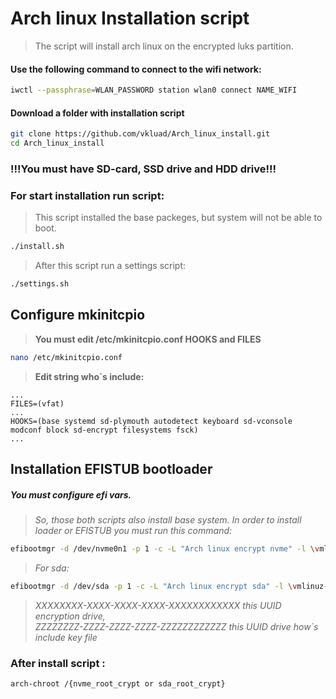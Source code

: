 # **Arch linux Installation script**
> The script will install arch linux on the encrypted luks partition.

#### **Use the following command to connect to the wifi network**:
```sh
iwctl --passphrase=WLAN_PASSWORD station wlan0 connect NAME_WIFI
```

#### **Download a folder with installation script**
```sh
git clone https://github.com/vkluad/Arch_linux_install.git
cd Arch_linux_install
```

### **!!!You must have SD-card, SSD drive and HDD drive!!!**


### **For start installation  run script:**
> This script installed the base packeges, but system will not be able to boot.
```sh
./install.sh
```
> After this script run a settings script:
```sh
./settings.sh
```
>
## **Configure mkinitcpio**
> **You must edit /etc/mkinitcpio.conf HOOKS and FILES**

```sh
nano /etc/mkinitcpio.conf
```

> **Edit string who`s include:**

```
...
FILES=(vfat)
...
HOOKS=(base systemd sd-plymouth autodetect keyboard sd-vconsole modconf block sd-encrypt filesystems fsck)
...
```

## **Installation EFISTUB bootloader**
##### You must configure efi vars.
>*So, those both scripts also install base system. In order to install loader or EFISTUB you must run this command:*
 ```sh
efibootmgr -d /dev/nvme0n1 -p 1 -c -L "Arch linux encrypt nvme" -l \vmlinuz-linux -u "rd.luks.name=XXXXXXXX-XXXX-XXXX-XXXX-XXXXXXXXXXXX=nvme0n1p2_crypt rd.luks.key=XXXXXXXX-XXXX-XXXX-XXXX-XXXXXXXXXXXX=/4HA6LZWyLGTu6bQv967KEQH5wg7WersN:UUID=ZZZZZZZZ-ZZZZ-ZZZZ-ZZZZ-ZZZZZZZZZZZZ root=/dev/mapper/nvme0n1p2_crypt rw rootflags=subvol=@ initrd=\intel-ucode.img initrd=\initramfs-linux.img"
```
>*For sda:*
```sh
efibootmgr -d /dev/sda -p 1 -c -L "Arch linux encrypt sda" -l \vmlinuz-linux -u "rd.luks.name=XXXXXXXX-XXXX-XXXX-XXXX-XXXXXXXXXXXX=sda2_crypt rd.luks.key=XXXXXXXX-XXXX-XXXX-XXXX-XXXXXXXXXXXX=rhaTfhJBvhSvgK9E2hSZF4P4u6s8NUsY:UUID=ZZZZZZZZ-ZZZZ-ZZZZ-ZZZZ-ZZZZZZZZZZZZ root=/dev/mapper/sda2_crypt rw rootflags=subvol=@ initrd=\intel-ucode.img initrd=\initramfs-linux.img"
```
>*XXXXXXXX-XXXX-XXXX-XXXX-XXXXXXXXXXXX this UUID encryption drive,\
 ZZZZZZZZ-ZZZZ-ZZZZ-ZZZZ-ZZZZZZZZZZZZ this UUID drive how`s include key file*

### **After install script :**
```sh
arch-chroot /{nvme_root_crypt or sda_root_crypt}

```
